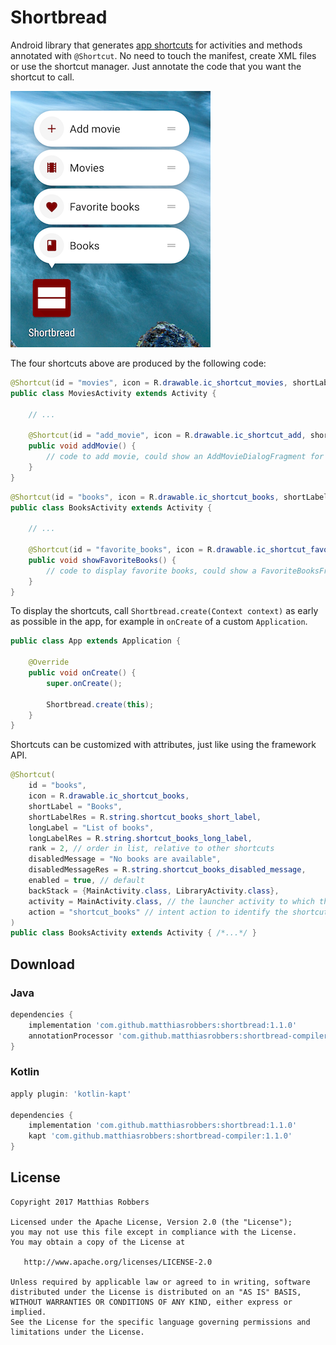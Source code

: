 Shortbread
==========

Android library that generates [app shortcuts][1] for activities and methods annotated with `@Shortcut`.
No need to touch the manifest, create XML files or use the shortcut manager. Just annotate the code that
you want the shortcut to call.

![Sample](sample.png)

The four shortcuts above are produced by the following code:

```java
@Shortcut(id = "movies", icon = R.drawable.ic_shortcut_movies, shortLabel = "Movies")
public class MoviesActivity extends Activity {

    // ...

    @Shortcut(id = "add_movie", icon = R.drawable.ic_shortcut_add, shortLabel = "Add movie")
    public void addMovie() {
        // code to add movie, could show an AddMovieDialogFragment for example
    }
}
```

```java
@Shortcut(id = "books", icon = R.drawable.ic_shortcut_books, shortLabel = "Books")
public class BooksActivity extends Activity {

    // ...

    @Shortcut(id = "favorite_books", icon = R.drawable.ic_shortcut_favorite, shortLabel = "Favorite books")
    public void showFavoriteBooks() {
        // code to display favorite books, could show a FavoriteBooksFragment for example
    }
}
```

To display the shortcuts, call `Shortbread.create(Context context)` as early as possible in the app, for
example in `onCreate` of a custom `Application`.

```java
public class App extends Application {

    @Override
    public void onCreate() {
        super.onCreate();

        Shortbread.create(this);
    }
}
```

Shortcuts can be customized with attributes, just like using the framework API.

```java
@Shortcut(
    id = "books",
    icon = R.drawable.ic_shortcut_books,
    shortLabel = "Books",
    shortLabelRes = R.string.shortcut_books_short_label,
    longLabel = "List of books",
    longLabelRes = R.string.shortcut_books_long_label,
    rank = 2, // order in list, relative to other shortcuts
    disabledMessage = "No books are available",
    disabledMessageRes = R.string.shortcut_books_disabled_message,
    enabled = true, // default
    backStack = {MainActivity.class, LibraryActivity.class},
    activity = MainActivity.class, // the launcher activity to which the shortcut should be attached
    action = "shortcut_books" // intent action to identify the shortcut from the launched activity
)
public class BooksActivity extends Activity { /*...*/ }
```
Download
--------

### Java

```groovy
dependencies {
    implementation 'com.github.matthiasrobbers:shortbread:1.1.0'
    annotationProcessor 'com.github.matthiasrobbers:shortbread-compiler:1.1.0'
}
```

### Kotlin

```groovy
apply plugin: 'kotlin-kapt'

dependencies {
    implementation 'com.github.matthiasrobbers:shortbread:1.1.0'
    kapt 'com.github.matthiasrobbers:shortbread-compiler:1.1.0'
}
```

License
-------

    Copyright 2017 Matthias Robbers

    Licensed under the Apache License, Version 2.0 (the "License");
    you may not use this file except in compliance with the License.
    You may obtain a copy of the License at

       http://www.apache.org/licenses/LICENSE-2.0

    Unless required by applicable law or agreed to in writing, software
    distributed under the License is distributed on an "AS IS" BASIS,
    WITHOUT WARRANTIES OR CONDITIONS OF ANY KIND, either express or implied.
    See the License for the specific language governing permissions and
    limitations under the License.



 [1]: https://developer.android.com/guide/topics/ui/shortcuts.html
